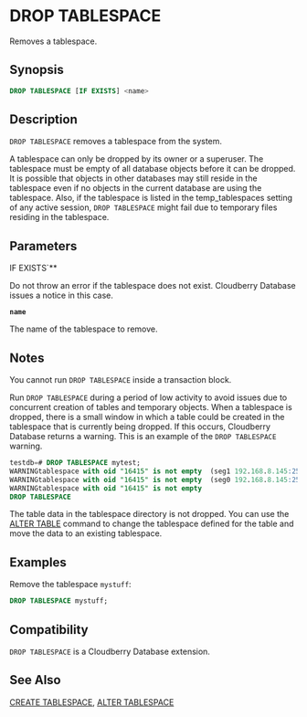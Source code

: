 # DROP TABLESPACE

Removes a tablespace.

## Synopsis

```sql
DROP TABLESPACE [IF EXISTS] <name>
```

## Description

`DROP TABLESPACE` removes a tablespace from the system.

A tablespace can only be dropped by its owner or a superuser. The tablespace must be empty of all database objects before it can be dropped. It is possible that objects in other databases may still reside in the tablespace even if no objects in the current database are using the tablespace. Also, if the tablespace is listed in the temp_tablespaces setting of any active session, `DROP TABLESPACE` might fail due to temporary files residing in the tablespace.

## Parameters

IF EXISTS`**

Do not throw an error if the tablespace does not exist. Cloudberry Database issues a notice in this case.

**`name`**

The name of the tablespace to remove.

## Notes

You cannot run `DROP TABLESPACE` inside a transaction block.

Run `DROP TABLESPACE` during a period of low activity to avoid issues due to concurrent creation of tables and temporary objects. When a tablespace is dropped, there is a small window in which a table could be created in the tablespace that is currently being dropped. If this occurs, Cloudberry Database returns a warning. This is an example of the `DROP TABLESPACE` warning.

```sql
testdb=# DROP TABLESPACE mytest; 
WARNINGtablespace with oid "16415" is not empty  (seg1 192.168.8.145:25433 pid=29023)
WARNINGtablespace with oid "16415" is not empty  (seg0 192.168.8.145:25432 pid=29022)
WARNINGtablespace with oid "16415" is not empty
DROP TABLESPACE
```

The table data in the tablespace directory is not dropped. You can use the [ALTER TABLE](/docs/sql-statements/sql-stmt-alter-table.md) command to change the tablespace defined for the table and move the data to an existing tablespace.

## Examples

Remove the tablespace `mystuff`:

```sql
DROP TABLESPACE mystuff;
```

## Compatibility

`DROP TABLESPACE` is a Cloudberry Database extension.

## See Also

[CREATE TABLESPACE](/docs/sql-statements/sql-stmt-create-tablespace.md), [ALTER TABLESPACE](/docs/sql-statements/sql-stmt-alter-tablespace.md)



